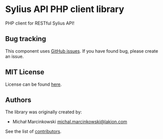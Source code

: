 Sylius API PHP client library
==============

PHP client for RESTful Sylius API!

Bug tracking
------------

This component uses [GitHub issues](https://github.com/Lakion/sylius-api-php/issues).
If you have found bug, please create an issue.

MIT License
-----------

License can be found [here](https://github.com/Lakion/sylius-api-php/tree/master/LICENSE.md).

Authors
-------

The library was originally created by:

* Michał Marcinkowski <michal.marcinkowski@lakion.com>

See the list of [contributors](https://github.com/Lakion/sylius-api-php/graphs/contributors).
